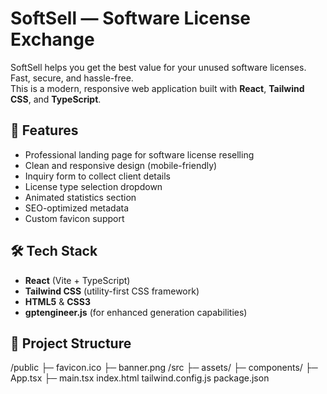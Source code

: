 # SoftSell — Software License Exchange

SoftSell helps you get the best value for your unused software licenses. Fast, secure, and hassle-free.  
This is a modern, responsive web application built with **React**, **Tailwind CSS**, and **TypeScript**.

## 🚀 Features

- Professional landing page for software license reselling
- Clean and responsive design (mobile-friendly)
- Inquiry form to collect client details
- License type selection dropdown
- Animated statistics section
- SEO-optimized metadata
- Custom favicon support

## 🛠️ Tech Stack

- **React** (Vite + TypeScript)
- **Tailwind CSS** (utility-first CSS framework)
- **HTML5** & **CSS3**
- **gptengineer.js** (for enhanced generation capabilities)

## 📂 Project Structure
/public
├─ favicon.ico
├─ banner.png
/src
├─ assets/
├─ components/
├─ App.tsx
├─ main.tsx
index.html
tailwind.config.js
package.json